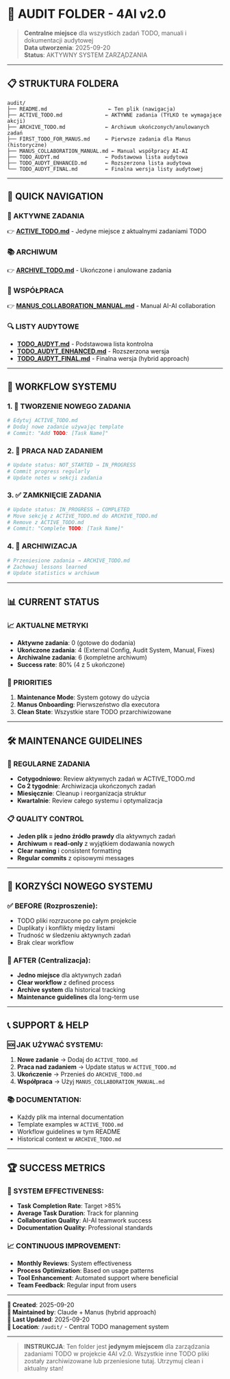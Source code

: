 # 📁 AUDIT FOLDER - 4AI v2.0

> **Centralne miejsce** dla wszystkich zadań TODO, manuali i dokumentacji audytowej  
> **Data utworzenia**: 2025-09-20  
> **Status**: AKTYWNY SYSTEM ZARZĄDZANIA  

---

## 📋 **STRUKTURA FOLDERA**

```
audit/
├── README.md                    ← Ten plik (nawigacja)
├── ACTIVE_TODO.md              ← AKTYWNE zadania (TYLKO te wymagające akcji)
├── ARCHIVE_TODO.md             ← Archiwum ukończonych/anulowanych zadań
├── FIRST_TODO_FOR_MANUS.md     ← Pierwsze zadania dla Manus (historyczne)
├── MANUS_COLLABORATION_MANUAL.md ← Manual współpracy AI-AI
├── TODO_AUDYT.md               ← Podstawowa lista audytowa
├── TODO_AUDYT_ENHANCED.md      ← Rozszerzona lista audytowa
└── TODO_AUDYT_FINAL.md         ← Finalna wersja listy audytowej
```

---

## 🎯 **QUICK NAVIGATION**

### **📌 AKTYWNE ZADANIA**
👉 **[ACTIVE_TODO.md](./ACTIVE_TODO.md)** - Jedyne miejsce z aktualnymi zadaniami TODO

### **📚 ARCHIWUM**
👉 **[ARCHIVE_TODO.md](./ARCHIVE_TODO.md)** - Ukończone i anulowane zadania

### **👥 WSPÓŁPRACA**
👉 **[MANUS_COLLABORATION_MANUAL.md](./MANUS_COLLABORATION_MANUAL.md)** - Manual AI-AI collaboration

### **🔍 LISTY AUDYTOWE**
- **[TODO_AUDYT.md](./TODO_AUDYT.md)** - Podstawowa lista kontrolna
- **[TODO_AUDYT_ENHANCED.md](./TODO_AUDYT_ENHANCED.md)** - Rozszerzona wersja
- **[TODO_AUDYT_FINAL.md](./TODO_AUDYT_FINAL.md)** - Finalna wersja (hybrid approach)

---

## 🔄 **WORKFLOW SYSTEMU**

### **1. 📝 TWORZENIE NOWEGO ZADANIA**
```bash
# Edytuj ACTIVE_TODO.md
# Dodaj nowe zadanie używając template
# Commit: "Add TODO: [Task Name]"
```

### **2. 🚀 PRACA NAD ZADANIEM**
```bash
# Update status: NOT_STARTED → IN_PROGRESS
# Commit progress regularly
# Update notes w sekcji zadania
```

### **3. ✅ ZAMKNIĘCIE ZADANIA**
```bash
# Update status: IN_PROGRESS → COMPLETED
# Move sekcję z ACTIVE_TODO.md do ARCHIVE_TODO.md
# Remove z ACTIVE_TODO.md
# Commit: "Complete TODO: [Task Name]"
```

### **4. 🧹 ARCHIWIZACJA**
```bash
# Przeniesione zadania → ARCHIVE_TODO.md
# Zachowaj lessons learned
# Update statistics w archiwum
```

---

## 📊 **CURRENT STATUS**

### **📈 AKTUALNE METRYKI**
- **Aktywne zadania**: 0 (gotowe do dodania)
- **Ukończone zadania**: 4 (External Config, Audit System, Manual, Fixes)
- **Archiwalne zadania**: 6 (kompletne archiwum)
- **Success rate**: 80% (4 z 5 ukończone)

### **🎯 PRIORITIES**
1. **Maintenance Mode**: System gotowy do użycia
2. **Manus Onboarding**: Pierwszeństwo dla executora
3. **Clean State**: Wszystkie stare TODO przarchiwizowane

---

## 🛠️ **MAINTENANCE GUIDELINES**

### **🔄 REGULARNE ZADANIA**
- **Cotygodniowo**: Review aktywnych zadań w ACTIVE_TODO.md
- **Co 2 tygodnie**: Archiwizacja ukończonych zadań
- **Miesięcznie**: Cleanup i reorganizacja struktur
- **Kwartalnie**: Review całego systemu i optymalizacja

### **📋 QUALITY CONTROL**
- **Jeden plik = jedno źródło prawdy** dla aktywnych zadań
- **Archiwum = read-only** z wyjątkiem dodawania nowych
- **Clear naming** i consistent formatting
- **Regular commits** z opisowymi messages

---

## 🎉 **KORZYŚCI NOWEGO SYSTEMU**

### **✅ BEFORE (Rozproszenie)**:
- TODO pliki rozrzucone po całym projekcie
- Duplikaty i konflikty między listami
- Trudność w śledzeniu aktywnych zadań
- Brak clear workflow

### **🚀 AFTER (Centralizacja)**:
- **Jedno miejsce** dla aktywnych zadań
- **Clear workflow** z defined process
- **Archive system** dla historical tracking
- **Maintenance guidelines** dla long-term use

---

## 📞 **SUPPORT & HELP**

### **🆘 JAK UŻYWAĆ SYSTEMU**:
1. **Nowe zadanie** → Dodaj do `ACTIVE_TODO.md`
2. **Praca nad zadaniem** → Update status w `ACTIVE_TODO.md`
3. **Ukończenie** → Przenieś do `ARCHIVE_TODO.md`
4. **Współpraca** → Użyj `MANUS_COLLABORATION_MANUAL.md`

### **📚 DOCUMENTATION**:
- Każdy plik ma internal documentation
- Template examples w `ACTIVE_TODO.md`
- Workflow guidelines w tym README
- Historical context w `ARCHIVE_TODO.md`

---

## 🏆 **SUCCESS METRICS**

### **🎯 SYSTEM EFFECTIVENESS**:
- **Task Completion Rate**: Target >85%
- **Average Task Duration**: Track for planning
- **Collaboration Quality**: AI-AI teamwork success
- **Documentation Quality**: Professional standards

### **📈 CONTINUOUS IMPROVEMENT**:
- **Monthly Reviews**: System effectiveness
- **Process Optimization**: Based on usage patterns
- **Tool Enhancement**: Automated support where beneficial
- **Team Feedback**: Regular input from users

---

**📅 Created**: 2025-09-20  
**👥 Maintained by**: Claude + Manus (hybrid approach)  
**🔄 Last Updated**: 2025-09-20  
**📍 Location**: `/audit/` - Central TODO management system

---

> **INSTRUKCJA**: Ten folder jest **jedynym miejscem** dla zarządzania zadaniami TODO w projekcie 4AI v2.0. Wszystkie inne TODO pliki zostały zarchiwizowane lub przeniesione tutaj. Utrzymuj clean i aktualny stan!